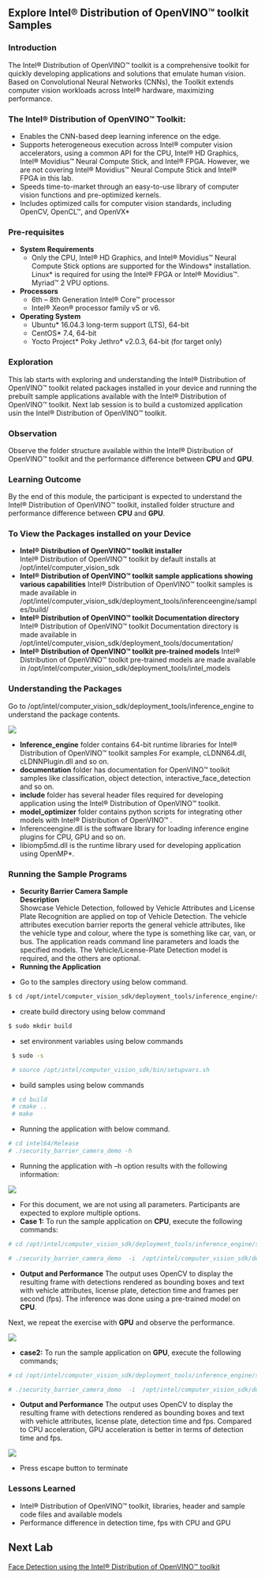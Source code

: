## Explore Intel® Distribution of OpenVINO™ toolkit Samples
### Introduction
The Intel® Distribution of OpenVINO™ toolkit is a comprehensive toolkit for quickly developing applications and solutions that emulate human vision. Based on Convolutional Neural Networks (CNNs), the Toolkit extends computer vision workloads across Intel® hardware, maximizing performance.
### The Intel® Distribution of OpenVINO™ Toolkit:
- Enables the CNN-based deep learning inference on the edge.
- Supports heterogeneous execution across Intel® computer vision accelerators, using a common API for the CPU,  Intel® HD Graphics, Intel® Movidius™ Neural Compute Stick, and Intel® FPGA. However, we are not covering Intel® Movidius™ Neural Compute Stick and Intel® FPGA in this lab.
- Speeds time-to-market through an easy-to-use library of computer vision functions and pre-optimized kernels.
- Includes optimized calls for computer vision standards, including OpenCV, OpenCL™, and OpenVX*

### Pre-requisites
* **System Requirements**
  - Only the CPU, Intel® HD Graphics, and Intel® Movidius™ Neural Compute Stick options are supported for the Windows* installation. Linux* is required for using the Intel® FPGA or Intel® Movidius™. Myriad™ 2 VPU options.
* **Processors**
  - 6th – 8th Generation Intel® Core™ processor
  - Intel® Xeon® processor family v5 or v6.
* **Operating System**
  - Ubuntu* 16.04.3 long-term support (LTS), 64-bit
  - CentOS* 7.4, 64-bit
  - Yocto Project* Poky Jethro* v2.0.3, 64-bit (for target only)

### Exploration
   This lab starts with exploring and understanding the Intel® Distribution of OpenVINO™ toolkit related packages installed in your device and running the prebuilt sample applications available with the Intel® Distribution of OpenVINO™ toolkit. Next lab session is to build a customized application usin the Intel® Distribution of OpenVINO™ toolkit.

### Observation
Observe the folder structure available within the Intel® Distribution of OpenVINO™ toolkit and the performance difference between **CPU** and **GPU**.

### Learning Outcome
By the end of this module, the participant is expected to understand the Intel® Distribution of OpenVINO™ toolkit, installed folder structure and performance difference between **CPU** and **GPU**.
### To View the Packages installed on your Device
* **Intel® Distribution of OpenVINO™ toolkit installer**                                                 
 Intel® Distribution of OpenVINO™ toolkit by default installs at /opt/intel/computer_vision_sdk
* **Intel® Distribution of OpenVINO™ toolkit sample applications showing various capabilities**
Intel® Distribution of OpenVINO™ toolkit samples is made available in /opt/intel/computer_vision_sdk/deployment_tools/inferenceengine/samples/build/
* **Intel® Distribution of OpenVINO™ toolkit Documentation directory**
Intel® Distribution of OpenVINO™ toolkit Documentation directory is made available in /opt/intel/computer_vision_sdk/deployment_tools/documentation/
* **Intel® Distribution of OpenVINO™ toolkit pre-trained models**
Intel® Distribution of OpenVINO™ toolkit pre-trained models are made available in /opt/intel/computer_vision_sdk/deployment_tools/intel_models

### Understanding the Packages
Go to /opt/intel/computer_vision_sdk/deployment_tools/inference_engine to understand the package contents.

![](images/packages.png)
- **Inference_engine** folder contains 64-bit runtime libraries for Intel® Distribution of OpenVINO™ toolkit samples
For example, cLDNN64.dll, cLDNNPlugin.dll and so on.
- **documentation** folder has documentation for OpenVINO™ toolkit samples like classification, object detection, interactive_face_detection and so on.
- **include** folder has several header files required for developing application using the Intel® Distribution of OpenVINO™ toolkit.
- **model_optimizer** folder contains python scripts for integrating other models with Intel® Distribution of OpenVINO™ .
-  Inferenceengine.dll is the software library for loading inference engine plugins for CPU, GPU and so on.
- libiomp5md.dll is the runtime library used for developing application using OpenMP*.

### Running the Sample Programs
* **Security Barrier Camera Sample**                            
**Description**                           
Showcase Vehicle Detection, followed by Vehicle Attributes and License Plate Recognition are applied on top of Vehicle Detection. The vehicle attributes execution barrier reports the general vehicle attributes, like the vehicle type and colour, where the type is something like car, van, or bus.
The application reads command line parameters and loads the specified models. The Vehicle/License-Plate Detection model is required, and the others are optional.
* **Running the Application**
- Go to the samples directory using below command.

```bash
$ cd /opt/intel/computer_vision_sdk/deployment_tools/inference_engine/samples
```
- create build directory using below command

```bash
$ sudo mkdir build
 ```
- set environment variables using below commands

```bash
 $ sudo -s

 # source /opt/intel/computer_vision_sdk/bin/setupvars.sh
 ```
- build samples using below commands

```bash
 # cd build
 # cmake ..
 # make

```


- Running the application with below command.

```bash
# cd intel64/Release
# ./security_barrier_camera_demo -h
```
- Running the application with –h option results with the following information:

![](images/help.png)
- For this document, we are not using all parameters. Participants are expected to explore multiple options.
- **Case 1:** To run the sample application on **CPU**, execute the following commands:

```bash
# cd /opt/intel/computer_vision_sdk/deployment_tools/inference_engine/samples/build/intel64/Release

# ./security_barrier_camera_demo  -i  /opt/intel/computer_vision_sdk/deployment_tools/demo/car_1.bmp -m /opt/intel/computer_vision_sdk/deployment_tools/intel_models/vehicle-license-plate-detection-barrier-0106/FP32/vehicle-license-plate-detection-barrier-0106.xml -m_va /opt/intel/computer_vision_sdk/deployment_tools/intel_models/vehicle-attributes-recognition-barrier-0039/FP32/vehicle-attributes-recognition-barrier-0039.xml -d CPU
```
- **Output and Performance**
The output uses OpenCV to display the resulting frame with detections rendered as bounding boxes and text with vehicle attributes, license plate, detection time and frames per second (fps). The inference was done using a pre-trained model on **CPU**.

Next, we repeat the exercise with **GPU** and observe the performance.

![](images/cpu.png)
- **case2:** To run the sample application on **GPU**, execute the following commands;

```bash
# cd /opt/intel/computer_vision_sdk/deployment_tools/inference_engine/samples/build/intel64/Release

# ./security_barrier_camera_demo  -i  /opt/intel/computer_vision_sdk/deployment_tools/demo/car_1.bmp -m /opt/intel/computer_vision_sdk/deployment_tools/intel_models/vehicle-license-plate-detection-barrier-0106/FP32/vehicle-license-plate-detection-barrier-0106.xml -m_va /opt/intel/computer_vision_sdk/deployment_tools/intel_models/vehicle-attributes-recognition-barrier-0039/FP32/vehicle-attributes-recognition-barrier-0039.xml -d GPU
```
- **Output and Performance**
The output uses OpenCV to display the resulting frame with detections rendered as bounding boxes and text with vehicle attributes, license plate, detection time and fps. Compared to CPU acceleration, GPU acceleration is better in terms of detection time and fps.

![](images/gpu.png)
- Press escape button to terminate


### Lessons Learned
- Intel® Distribution of OpenVINO™ toolkit, libraries, header and sample code files and available models
- Performance difference in detection time, fps with CPU and GPU

## Next Lab
[Face Detection using the Intel® Distribution of OpenVINO™ toolkit](./Face_detection.md)
